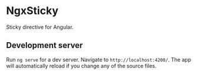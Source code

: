 # NgxSticky

Sticky directive for Angular.

## Development server

Run `ng serve` for a dev server. Navigate to `http://localhost:4200/`. The app will automatically reload if you change any of the source files.
